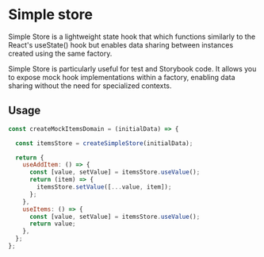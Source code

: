 # Simple store

Simple Store is a lightweight state hook that which functions similarly to the React's useState() hook but enables data
sharing between instances created using the same factory.

Simple Store is particularly useful for test and Storybook code. It allows you to expose mock hook implementations
within a factory, enabling data sharing without the need for specialized contexts.

## Usage

```jsx
const createMockItemsDomain = (initialData) => {

  const itemsStore = createSimpleStore(initialData);

  return {
    useAddItem: () => {
      const [value, setValue] = itemsStore.useValue();
      return (item) => {
        itemsStore.setValue([...value, item]);
      };
    },
    useItems: () => {
      const [value, setValue] = itemsStore.useValue();
      return value;
    },
  };
};

```